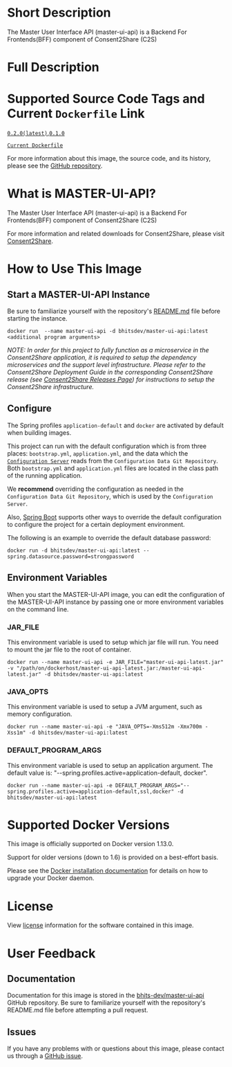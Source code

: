 # Short Description

The Master User Interface API (master-ui-api) is a Backend For Frontends(BFF) component of Consent2Share (C2S)

# Full Description

# Supported Source Code Tags and Current `Dockerfile` Link

[`0.2.0(latest)`](https://github.com/bhits-dev/master-ui-api/releases/tag/0.2.0),[`0.1.0`](https://github.com/bhits-dev/master-ui-api/releases/tag/0.1.0)

[`Current Dockerfile`](../master-ui-api/src/main/docker/Dockerfile)

For more information about this image, the source code, and its history, please see the [GitHub repository](https://github.com/bhits-dev/master-ui-api).

# What is MASTER-UI-API?

The Master User Interface API (master-ui-api) is a Backend For Frontends(BFF) component of Consent2Share (C2S)

For more information and related downloads for Consent2Share, please visit [Consent2Share](https://bhits-dev.github.io/consent2share/).

# How to Use This Image

## Start a MASTER-UI-API Instance

Be sure to familiarize yourself with the repository's [README.md](https://github.com/bhits-dev/master-ui-api) file before starting the instance.

`docker run  --name master-ui-api -d bhitsdev/master-ui-api:latest <additional program arguments>`

*NOTE: In order for this project to fully function as a microservice in the Consent2Share application, it is required to setup the dependency microservices and the support level infrastructure. Please refer to the Consent2Share Deployment Guide in the corresponding Consent2Share release (see [Consent2Share Releases Page](https://github.com/bhits-dev/consent2share/releases)) for instructions to setup the Consent2Share infrastructure.*
 
## Configure

The Spring profiles `application-default` and `docker` are activated by default when building images.

This project can run with the default configuration which is from three places: `bootstrap.yml`, `application.yml`, and the data which the [`Configuration Server`](https://github.com/bhits-dev/config-server) reads from the `Configuration Data Git Repository`. Both `bootstrap.yml` and `application.yml` files are located in the class path of the running application.

We **recommend** overriding the configuration as needed in the `Configuration Data Git Repository`, which is used by the `Configuration Server`.

Also, [Spring Boot](https://projects.spring.io/spring-boot/) supports other ways to override the default configuration to configure the project for a certain deployment environment. 

The following is an example to override the default database password:

`docker run -d bhitsdev/master-ui-api:latest --spring.datasource.password=strongpassword`

## Environment Variables

When you start the MASTER-UI-API image, you can edit the configuration of the MASTER-UI-API instance by passing one or more environment variables on the command line. 

### JAR_FILE

This environment variable is used to setup which jar file will run. You need to mount the jar file to the root of container.

`docker run --name master-ui-api -e JAR_FILE="master-ui-api-latest.jar" -v "/path/on/dockerhost/master-ui-api-latest.jar:/master-ui-api-latest.jar" -d bhitsdev/master-ui-api:latest`

### JAVA_OPTS 

This environment variable is used to setup a JVM argument, such as memory configuration.

`docker run --name master-ui-api -e "JAVA_OPTS=-Xms512m -Xmx700m -Xss1m" -d bhitsdev/master-ui-api:latest`

### DEFAULT_PROGRAM_ARGS 

This environment variable is used to setup an application argument. The default value is: "--spring.profiles.active=application-default, docker".

`docker run --name master-ui-api -e DEFAULT_PROGRAM_ARGS="--spring.profiles.active=application-default,ssl,docker" -d bhitsdev/master-ui-api:latest`

# Supported Docker Versions

This image is officially supported on Docker version 1.13.0.

Support for older versions (down to 1.6) is provided on a best-effort basis.

Please see the [Docker installation documentation](https://docs.docker.com/engine/installation/) for details on how to upgrade your Docker daemon.

# License

View [license](https://github.com/bhits-dev/master-ui-api/blob/master/LICENSE) information for the software contained in this image.

# User Feedback

## Documentation
 
Documentation for this image is stored in the [bhits-dev/master-ui-api](https://github.com/bhits-dev/master-ui-api) GitHub repository. Be sure to familiarize yourself with the repository's README.md file before attempting a pull request.

## Issues

If you have any problems with or questions about this image, please contact us through a [GitHub issue](https://github.com/bhits-dev/master-ui-api/issues).

